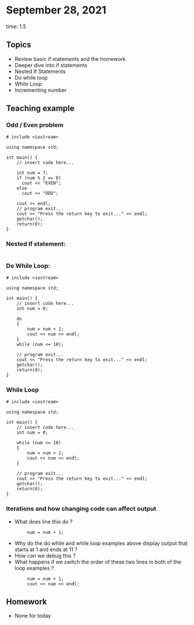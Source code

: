 # September 28, 2021
time: 1.5

## Topics
- Review basic if statements and the homework
- Deeper dive into if statements
- Nested If Statements
- Do while loop
- While Loop
- Incrementing number

## Teaching example

### Odd / Even problem
```
# include <iostream>

using namespace std;

int main() {
    // insert code here...

    int num = 7;
    if (num % 2 == 0)
      cout << "EVEN";
    else
      cout << "ODD";

    cout << endl;
    // program exit...
    cout << "Press the return key to exit..." << endl;
    getchar();
    return(0);
}
```

### Nested If statement:
```

```

### Do While Loop:
```
# include <iostream>

using namespace std;

int main() {
    // insert code here...
    int num = 0;

    do
    {
        num = num + 1;
        cout << num << endl;
    } 
    while (num <= 10);

    // program exit...
    cout << "Press the return key to exit..." << endl;
    getchar();
    return(0);
}
```

### While Loop
```
# include <iostream>

using namespace std;

int main() {
    // insert code here...
    int num = 0;

    while (num <= 10)
    {
        num = num + 1;
        cout << num << endl;
    } 

    // program exit...
    cout << "Press the return key to exit..." << endl;
    getchar();
    return(0);
}
```

### Iterations and how changing code can affect output
- What does line this do ?
```
        num = num + 1;
```
- Why do the do while and while loop examples above display output that starts at 1 and ends at 11 ?
- How can we debug this ?
- What happens if we switch the order of these two lines in both of the loop examples ?
```
        num = num + 1;
        cout << num << endl;
```

## Homework
- None for today